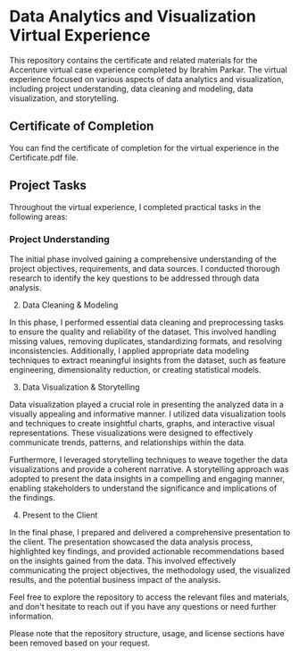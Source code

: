 # Data Analytics and Visualization Virtual Experience

This repository contains the certificate and related materials for the Accenture virtual case experience completed by Ibrahim Parkar. The virtual experience focused on various aspects of data analytics and visualization, including project understanding, data cleaning and modeling, data visualization, and storytelling.

## Certificate of Completion

You can find the certificate of completion for the virtual experience in the Certificate.pdf file.

## Project Tasks

Throughout the virtual experience, I completed practical tasks in the following areas:

### Project Understanding

The initial phase involved gaining a comprehensive understanding of the project objectives, requirements, and data sources. I conducted thorough research to identify the key questions to be addressed through data analysis.

2. Data Cleaning & Modeling

In this phase, I performed essential data cleaning and preprocessing tasks to ensure the quality and reliability of the dataset. This involved handling missing values, removing duplicates, standardizing formats, and resolving inconsistencies. Additionally, I applied appropriate data modeling techniques to extract meaningful insights from the dataset, such as feature engineering, dimensionality reduction, or creating statistical models.

3. Data Visualization & Storytelling

Data visualization played a crucial role in presenting the analyzed data in a visually appealing and informative manner. I utilized data visualization tools and techniques to create insightful charts, graphs, and interactive visual representations. These visualizations were designed to effectively communicate trends, patterns, and relationships within the data.

Furthermore, I leveraged storytelling techniques to weave together the data visualizations and provide a coherent narrative. A storytelling approach was adopted to present the data insights in a compelling and engaging manner, enabling stakeholders to understand the significance and implications of the findings.

4. Present to the Client

In the final phase, I prepared and delivered a comprehensive presentation to the client. The presentation showcased the data analysis process, highlighted key findings, and provided actionable recommendations based on the insights gained from the data. This involved effectively communicating the project objectives, the methodology used, the visualized results, and the potential business impact of the analysis.

Feel free to explore the repository to access the relevant files and materials, and don't hesitate to reach out if you have any questions or need further information.

Please note that the repository structure, usage, and license sections have been removed based on your request.
